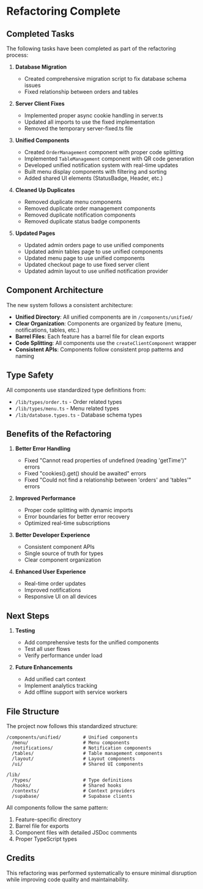 # Refactoring Complete

## Completed Tasks

The following tasks have been completed as part of the refactoring process:

1. **Database Migration**
   - Created comprehensive migration script to fix database schema issues
   - Fixed relationship between orders and tables

2. **Server Client Fixes**
   - Implemented proper async cookie handling in server.ts
   - Updated all imports to use the fixed implementation
   - Removed the temporary server-fixed.ts file

3. **Unified Components**
   - Created `OrderManagement` component with proper code splitting
   - Implemented `TableManagement` component with QR code generation
   - Developed unified notification system with real-time updates
   - Built menu display components with filtering and sorting
   - Added shared UI elements (StatusBadge, Header, etc.)

4. **Cleaned Up Duplicates**
   - Removed duplicate menu components
   - Removed duplicate order management components
   - Removed duplicate notification components
   - Removed duplicate status badge components

5. **Updated Pages**
   - Updated admin orders page to use unified components
   - Updated admin tables page to use unified components
   - Updated menu page to use unified components
   - Updated checkout page to use fixed server client
   - Updated admin layout to use unified notification provider

## Component Architecture

The new system follows a consistent architecture:

- **Unified Directory**: All unified components are in `/components/unified/`
- **Clear Organization**: Components are organized by feature (menu, notifications, tables, etc.)
- **Barrel Files**: Each feature has a barrel file for clean exports
- **Code Splitting**: All components use the `createClientComponent` wrapper
- **Consistent APIs**: Components follow consistent prop patterns and naming

## Type Safety

All components use standardized type definitions from:

- `/lib/types/order.ts` - Order related types
- `/lib/types/menu.ts` - Menu related types
- `/lib/database.types.ts` - Database schema types

## Benefits of the Refactoring

1. **Better Error Handling**
   - Fixed "Cannot read properties of undefined (reading 'getTime')" errors
   - Fixed "cookies().get() should be awaited" errors
   - Fixed "Could not find a relationship between 'orders' and 'tables'" errors

2. **Improved Performance**
   - Proper code splitting with dynamic imports
   - Error boundaries for better error recovery
   - Optimized real-time subscriptions

3. **Better Developer Experience**
   - Consistent component APIs
   - Single source of truth for types
   - Clear component organization

4. **Enhanced User Experience**
   - Real-time order updates
   - Improved notifications
   - Responsive UI on all devices

## Next Steps

1. **Testing**
   - Add comprehensive tests for the unified components
   - Test all user flows
   - Verify performance under load

2. **Future Enhancements**
   - Add unified cart context
   - Implement analytics tracking
   - Add offline support with service workers

## File Structure

The project now follows this standardized structure:

```
/components/unified/        # Unified components
  /menu/                    # Menu components
  /notifications/           # Notification components
  /tables/                  # Table management components
  /layout/                  # Layout components
  /ui/                      # Shared UI components
  
/lib/
  /types/                   # Type definitions
  /hooks/                   # Shared hooks
  /contexts/                # Context providers
  /supabase/                # Supabase clients
```

All components follow the same pattern:
1. Feature-specific directory
2. Barrel file for exports
3. Component files with detailed JSDoc comments
4. Proper TypeScript types

## Credits

This refactoring was performed systematically to ensure minimal disruption while improving code quality and maintainability.